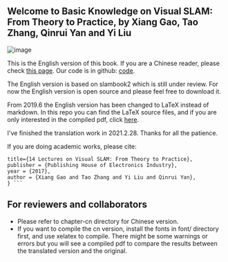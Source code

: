 ## Welcome to Basic Knowledge on Visual SLAM: From Theory to Practice, by Xiang Gao, Tao Zhang, Qinrui Yan and Yi Liu

![image](./resources/cheatsheet.png)

This is the English version of this book. If you are a Chinese reader, please check [this page](https://item.jd.com/12666058.html). Our code is in github: [code](https://github.com/gaoxiang12/slambook2).

The English version is based on slambook2 which is still under review. For now the English version is open source and please feel free to download it.

From 2019.6 the English version has been changed to LaTeX instead of markdown. In this repo you can find the LaTeX source files, and if you are only interested in the compiled pdf, click [here](./slambook-en.pdf).

I've finished the translation work in 2021.2.28. Thanks for all the patience.

If you are doing academic works, please cite:

``` @Book{Gao2017SLAM,
title={14 Lectures on Visual SLAM: From Theory to Practice},
publisher = {Publishing House of Electronics Industry},
year = {2017},
author = {Xiang Gao and Tao Zhang and Yi Liu and Qinrui Yan},
} ```

```

## For reviewers and collaborators
- Please refer to chapter-cn directory for Chinese version. 
- If you want to compile the cn version, install the fonts in font/ directory first, and use xelatex to compile. There might be some warnings or errors but you will see a compiled pdf to compare the results between the translated version and the original.
